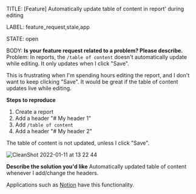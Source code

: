 TITLE:
[Feature] Automatically update table of content in report' during editing

LABEL:
feature_request,stale,app

STATE:
open

BODY:
**Is your feature request related to a problem? Please describe.**
Problem: In reports, the `/table of content` doesn't automatically update while editing. It only updates when I click "Save".

This is frustrating when I'm spending hours editing the report, and I don't want to keep clicking "Save". It would be great if the table of content updates live while editing.

**Steps to reproduce**
1. Create a report
2. Add a header "# My header 1"
3. Add `/table of content`
4. Add a header "# My header 2"

The table of content is not updated, unless I click "Save".

![CleanShot 2022-01-11 at 13 22 44](https://user-images.githubusercontent.com/18227298/148950187-ab0ed427-42a4-4750-a296-838fd3ebfe38.png)


**Describe the solution you'd like**
Automatically updated table of content whenever I add/change the headers.

Applications such as [Notion](https://www.notion.so/) have this functionality.


